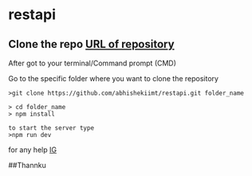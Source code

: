 # restapi
## Clone the repo <a href="https://github.com/abhishekiimt/restapi.git">URL of repository</a>

After got to your terminal/Command prompt (CMD)

Go to the specific folder where you want to clone the repository 

```
>git clone https://github.com/abhishekiimt/restapi.git folder_name

> cd folder_name
> npm install

to start the server type
>npm run dev

```

for any help <a href="https://www.instagram.com/abhhishek_17/" > IG </a>

##Thannku
